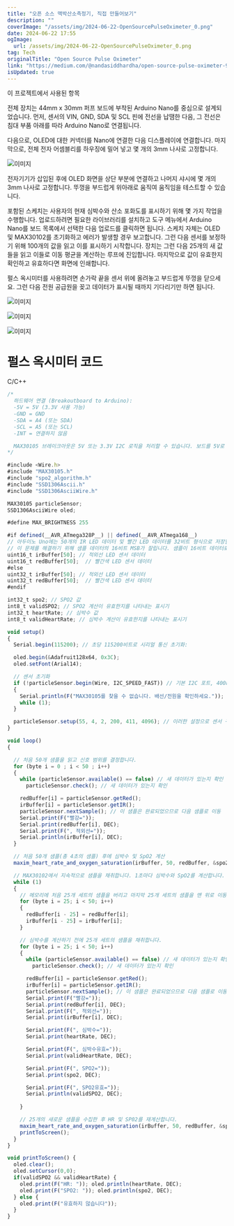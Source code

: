 ```yaml
---
title: "오픈 소스 맥박산소측정기, 직접 만들어보기"
description: ""
coverImage: "/assets/img/2024-06-22-OpenSourcePulseOximeter_0.png"
date: 2024-06-22 17:55
ogImage: 
  url: /assets/img/2024-06-22-OpenSourcePulseOximeter_0.png
tag: Tech
originalTitle: "Open Source Pulse Oximeter"
link: "https://medium.com/@nandasiddhardha/open-source-pulse-oximeter-90c0e3b89628"
isUpdated: true
---
```






이 프로젝트에서 사용된 항목

전체 장치는 44mm x 30mm 퍼프 보드에 부착된 Arduino Nano를 중심으로 설계되었습니다. 먼저, 센서의 VIN, GND, SDA 및 SCL 핀에 전선을 납땜한 다음, 그 전선은 침대 부품 아래를 따라 Arduino Nano로 연결됩니다.

<div class="content-ad"></div>

다음으로, OLED에 대한 커넥터를 Nano에 연결한 다음 디스플레이에 연결합니다. 마지막으로, 전체 전자 어셈블리를 하우징에 밀어 넣고 몇 개의 3mm 나사로 고정합니다.

![이미지](/assets/img/2024-06-22-OpenSourcePulseOximeter_2.png)

전자기기가 삽입된 후에 OLED 화면을 상단 부분에 연결하고 나머지 샤시에 몇 개의 3mm 나사로 고정합니다. 뚜껑을 부드럽게 위아래로 움직여 움직임을 테스트할 수 있습니다.

포함된 스케치는 사용자의 현재 심박수와 산소 포화도를 표시하기 위해 몇 가지 작업을 수행합니다. 업로드하려면 필요한 라이브러리를 설치하고 도구 메뉴에서 Arduino Nano를 보드 목록에서 선택한 다음 업로드를 클릭하면 됩니다. 스케치 자체는 OLED 및 MAX30102를 초기화하고 에러가 발생할 경우 보고합니다. 그런 다음 센서를 보정하기 위해 100개의 값을 읽고 이를 표시하기 시작합니다. 장치는 그런 다음 25개의 새 값들을 읽고 이들로 이동 평균을 계산하는 루프에 진입합니다. 마지막으로 값이 유효한지 확인하고 유효하다면 화면에 인쇄합니다.

<div class="content-ad"></div>

펄스 옥시미터를 사용하려면 손가락 끝을 센서 위에 올려놓고 부드럽게 뚜껑을 닫으세요. 그런 다음 전원 공급원을 꽂고 데이터가 표시될 때까지 기다리기만 하면 됩니다.

![이미지](/assets/img/2024-06-22-OpenSourcePulseOximeter_3.png)

![이미지](/assets/img/2024-06-22-OpenSourcePulseOximeter_4.png)

![이미지](/assets/img/2024-06-22-OpenSourcePulseOximeter_5.png)

<div class="content-ad"></div>

# 펄스 옥시미터 코드

C/C++

```js
/*
  하드웨어 연결 (Breakoutboard to Arduino):
  -5V = 5V (3.3V 사용 가능)
  -GND = GND
  -SDA = A4 (또는 SDA)
  -SCL = A5 (또는 SCL)
  -INT = 연결하지 않음

  MAX30105 브레이크아웃은 5V 또는 3.3V I2C 로직을 처리할 수 있습니다. 보드를 5V로 전원 공급하는 것을 권장하지만 3.3V에서도 작동합니다.
*/

#include <Wire.h>
#include "MAX30105.h"
#include "spo2_algorithm.h"
#include "SSD1306Ascii.h"
#include "SSD1306AsciiWire.h"

MAX30105 particleSensor;
SSD1306AsciiWire oled;

#define MAX_BRIGHTNESS 255

#if defined(__AVR_ATmega328P__) || defined(__AVR_ATmega168__)
// 아두이노 Uno에는 50개의 IR LED 데이터 및 빨간 LED 데이터를 32비트 형식으로 저장할 충분한 SRAM이 없습니다.
// 이 문제를 해결하기 위해 샘플 데이터의 16비트 MSB가 잘립니다. 샘플이 16비트 데이터로 변환됩니다.
uint16_t irBuffer[50]; // 적외선 LED 센서 데이터
uint16_t redBuffer[50];  // 빨간색 LED 센서 데이터
#else
uint32_t irBuffer[50]; // 적외선 LED 센서 데이터
uint32_t redBuffer[50];  // 빨간색 LED 센서 데이터
#endif

int32_t spo2; // SPO2 값
int8_t validSPO2; // SPO2 계산이 유효한지를 나타내는 표시기
int32_t heartRate; // 심박수 값
int8_t validHeartRate; // 심박수 계산이 유효한지를 나타내는 표시기

void setup()
{
  Serial.begin(115200); // 초당 115200비트로 시리얼 통신 초기화:

  oled.begin(&Adafruit128x64, 0x3C);
  oled.setFont(Arial14);

  // 센서 초기화
  if (!particleSensor.begin(Wire, I2C_SPEED_FAST)) // 기본 I2C 포트, 400kHz 속도 사용
  {
    Serial.println(F("MAX30105를 찾을 수 없습니다. 배선/전원을 확인하세요."));
    while (1);
  }

  particleSensor.setup(55, 4, 2, 200, 411, 4096); // 이러한 설정으로 센서 구성
}

void loop()
{

  // 처음 50개 샘플을 읽고 신호 범위를 결정합니다.
  for (byte i = 0 ; i < 50 ; i++)
  {
    while (particleSensor.available() == false) // 새 데이터가 있는지 확인
      particleSensor.check(); // 새 데이터가 있는지 확인

    redBuffer[i] = particleSensor.getRed();
    irBuffer[i] = particleSensor.getIR();
    particleSensor.nextSample(); // 이 샘플은 완료되었으므로 다음 샘플로 이동
    Serial.print(F("빨강="));
    Serial.print(redBuffer[i], DEC);
    Serial.print(F(", 적외선="));
    Serial.println(irBuffer[i], DEC);
  }

  // 처음 50개 샘플(총 4초의 샘플) 후에 심박수 및 SpO2 계산
  maxim_heart_rate_and_oxygen_saturation(irBuffer, 50, redBuffer, &spo2, &validSPO2, &heartRate, &validHeartRate);

  // MAX30102에서 지속적으로 샘플을 채취합니다. 1초마다 심박수와 SpO2를 계산합니다.
  while (1)
  {
    // 메모리에 처음 25개 세트의 샘플을 버리고 마지막 25개 세트의 샘플을 맨 위로 이동합니다.
    for (byte i = 25; i < 50; i++)
    {
      redBuffer[i - 25] = redBuffer[i];
      irBuffer[i - 25] = irBuffer[i];
    }

    // 심박수를 계산하기 전에 25개 세트의 샘플을 채취합니다.
    for (byte i = 25; i < 50; i++)
    {
      while (particleSensor.available() == false) // 새 데이터가 있는지 확인
        particleSensor.check(); // 새 데이터가 있는지 확인

      redBuffer[i] = particleSensor.getRed();
      irBuffer[i] = particleSensor.getIR();
      particleSensor.nextSample(); // 이 샘플은 완료되었으므로 다음 샘플로 이동
      Serial.print(F("빨강="));
      Serial.print(redBuffer[i], DEC);
      Serial.print(F(", 적외선="));
      Serial.print(irBuffer[i], DEC);

      Serial.print(F(", 심박수="));
      Serial.print(heartRate, DEC);

      Serial.print(F(", 심박수유효="));
      Serial.print(validHeartRate, DEC);

      Serial.print(F(", SPO2="));
      Serial.print(spo2, DEC);

      Serial.print(F(", SPO2유효="));
      Serial.println(validSPO2, DEC);
      
    }

    // 25개의 새로운 샘플을 수집한 후 HR 및 SP02를 재계산합니다.
    maxim_heart_rate_and_oxygen_saturation(irBuffer, 50, redBuffer, &spo2, &validSPO2, &heartRate, &validHeartRate);
    printToScreen();
  }
}

void printToScreen() {
  oled.clear();
  oled.setCursor(0,0);
  if(validSPO2 && validHeartRate) {
    oled.print(F("HR: ")); oled.println(heartRate, DEC);
    oled.print(F("SPO2: ")); oled.println(spo2, DEC);
  } else {
    oled.print(F("유효하지 않습니다"));
  }
}
```